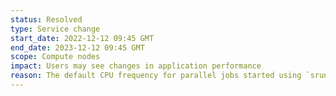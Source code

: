 ```yaml
---
status: Resolved
type: Service change
start_date: 2022-12-12 09:45 GMT
end_date: 2023-12-12 09:45 GMT
scope: Compute nodes
impact: Users may see changes in application performance
reason: The default CPU frequency for parallel jobs started using `srun` has been changed to 2.0 GHz to improve the energy efficiency of ARCHER2. We recommend that users test the energy efficiency of their applications and set the CPU frequency appropriately.
---
```

